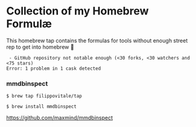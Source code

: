 # Collection of my Homebrew Formulæ

This homebrew tap contains the formulas for tools without enough street rep to get into homebrew 🤷

```
 - GitHub repository not notable enough (<30 forks, <30 watchers and <75 stars)
Error: 1 problem in 1 cask detected
```


### mmdbinspect

```
$ brew tap filippovitale/tap

$ brew install mmdbinspect
```
https://github.com/maxmind/mmdbinspect
